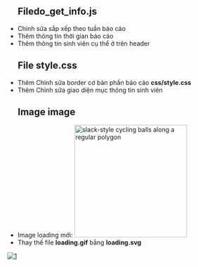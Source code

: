 

<ul><h2>File<strong>do_get_info.js</strong> </h2>
    <li>Chỉnh sữa sắp xếp theo tuần báo cáo</li>
    <li>Thêm thông tin thời gian báo cáo</li>
    <li>Thêm thông tin sinh viên cụ thể ở trên header</li>
</ul>
<ul><h2>File <strong>style.css</strong> </h2>
    <li>Thêm Chỉnh sữa border cơ bản phần báo cáo <strong>css/style.css</strong></li>
    <li>Thêm Chỉnh sữa giao diện mục thông tin sinh viên </li>
</ul>
<ul><h2>Image <strong>image</strong> </h2>
    <li>Image loading mới: <img src="https://loading.io/spinners/balls/lg.circle-slack-loading-icon.gif" style="height:256px;" alt="slack-style cycling balls along a regular polygon"></li>
    <li>Thay thế file <strong>loading.gif</strong> bằng <strong>loading.svg</strong></li>
</ul>
<a href="https://ibb.co/dgGDKzD"><img src="https://i.ibb.co/YZphjqh/1.png" alt="1" border="0"></a>
